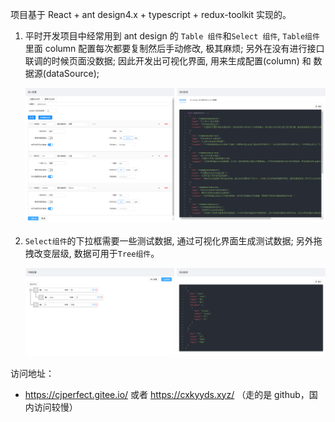 项目基于 React + ant design4.x + typescript + redux-toolkit 实现的。

1. 平时开发项目中经常用到 ant design 的 `Table 组件`和`Select 组件`, `Table组件`里面 column 配置每次都要复制然后手动修改, 极其麻烦; 另外在没有进行接口联调的时候页面没数据; 因此开发出可视化界面, 用来生成配置(column) 和 数据源(dataSource);

   ![1679452445583](./images/1679452445583.png)

2. `Select组件`的下拉框需要一些测试数据, 通过可视化界面生成测试数据; 另外拖拽改变层级, 数据可用于`Tree组件`。

   ![1679452304723](./images/1679452304723.png)

访问地址：

- https://cjperfect.gitee.io/ 或者 https://cxkyyds.xyz/ （走的是 github，国内访问较慢）
